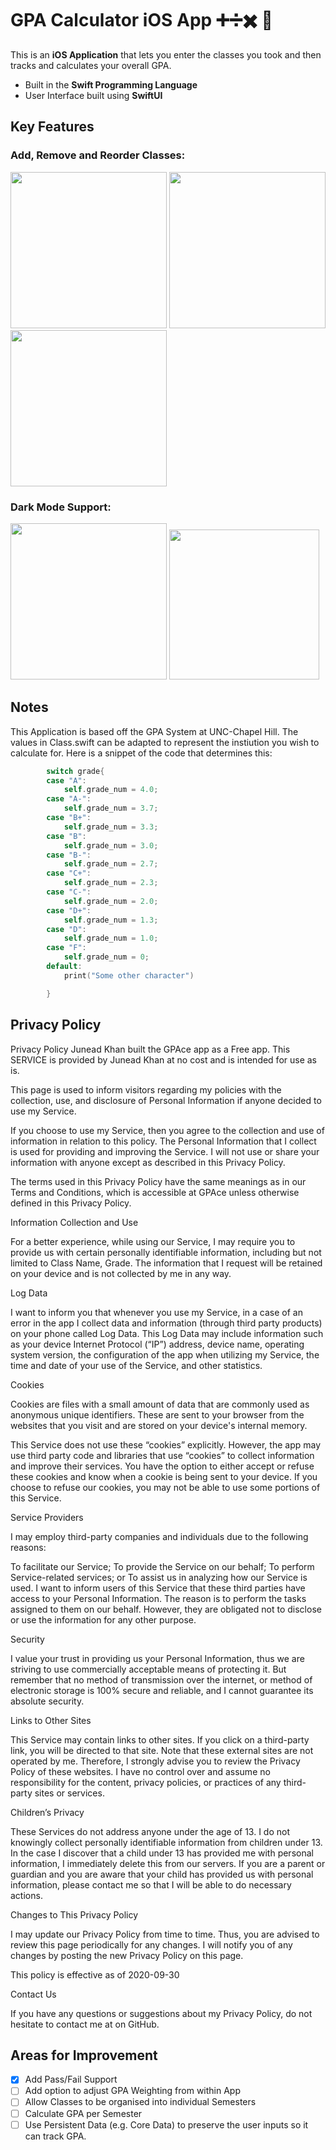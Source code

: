 # GPA Calculator iOS App ➕➗✖️ 📱

This is an **iOS Application** that lets you enter the classes you took and then tracks and calculates your overall GPA.
- Built in the **Swift Programming Language**
- User Interface built using **SwiftUI**

## Key Features 

### Add, Remove and Reorder Classes:

<img src="dcf379d86bbf9340f58ce8296c05934d.gif" width="250"/> <img src="0e5d326270b568386c9cb6bd3e42a881.gif" width="250"/> <img src="80d21f77ea3ff2446f691b397b33be2c.gif" width="250"/>

### Dark Mode Support:
<img src="Screenshot 2020-08-23 at 17.10.26.png" width="250"/> <img src="Screenshot 2020-08-23 at 17.12.44.png" width="240"/>

## Notes

This Application is based off the GPA System at UNC-Chapel Hill. The values in Class.swift can be adapted to represent the instiution you wish to calculate for. Here is a snippet of the code that determines this:
```swift
        switch grade{
        case "A":
            self.grade_num = 4.0;
        case "A-":
            self.grade_num = 3.7;
        case "B+":
            self.grade_num = 3.3;
        case "B":
            self.grade_num = 3.0;
        case "B-":
            self.grade_num = 2.7;
        case "C+":
            self.grade_num = 2.3;
        case "C-":
            self.grade_num = 2.0;
        case "D+":
            self.grade_num = 1.3;
        case "D":
            self.grade_num = 1.0;
        case "F":
            self.grade_num = 0;
        default:
            print("Some other character")

        }
```
## Privacy Policy


Privacy Policy
Junead Khan built the GPAce app as a Free app. This SERVICE is provided by Junead Khan at no cost and is intended for use as is.

This page is used to inform visitors regarding my policies with the collection, use, and disclosure of Personal Information if anyone decided to use my Service.

If you choose to use my Service, then you agree to the collection and use of information in relation to this policy. The Personal Information that I collect is used for providing and improving the Service. I will not use or share your information with anyone except as described in this Privacy Policy.

The terms used in this Privacy Policy have the same meanings as in our Terms and Conditions, which is accessible at GPAce unless otherwise defined in this Privacy Policy.

Information Collection and Use

For a better experience, while using our Service, I may require you to provide us with certain personally identifiable information, including but not limited to Class Name, Grade. The information that I request will be retained on your device and is not collected by me in any way.

Log Data

I want to inform you that whenever you use my Service, in a case of an error in the app I collect data and information (through third party products) on your phone called Log Data. This Log Data may include information such as your device Internet Protocol (“IP”) address, device name, operating system version, the configuration of the app when utilizing my Service, the time and date of your use of the Service, and other statistics.

Cookies

Cookies are files with a small amount of data that are commonly used as anonymous unique identifiers. These are sent to your browser from the websites that you visit and are stored on your device's internal memory.

This Service does not use these “cookies” explicitly. However, the app may use third party code and libraries that use “cookies” to collect information and improve their services. You have the option to either accept or refuse these cookies and know when a cookie is being sent to your device. If you choose to refuse our cookies, you may not be able to use some portions of this Service.

Service Providers

I may employ third-party companies and individuals due to the following reasons:

To facilitate our Service;
To provide the Service on our behalf;
To perform Service-related services; or
To assist us in analyzing how our Service is used.
I want to inform users of this Service that these third parties have access to your Personal Information. The reason is to perform the tasks assigned to them on our behalf. However, they are obligated not to disclose or use the information for any other purpose.

Security

I value your trust in providing us your Personal Information, thus we are striving to use commercially acceptable means of protecting it. But remember that no method of transmission over the internet, or method of electronic storage is 100% secure and reliable, and I cannot guarantee its absolute security.

Links to Other Sites

This Service may contain links to other sites. If you click on a third-party link, you will be directed to that site. Note that these external sites are not operated by me. Therefore, I strongly advise you to review the Privacy Policy of these websites. I have no control over and assume no responsibility for the content, privacy policies, or practices of any third-party sites or services.

Children’s Privacy

These Services do not address anyone under the age of 13. I do not knowingly collect personally identifiable information from children under 13. In the case I discover that a child under 13 has provided me with personal information, I immediately delete this from our servers. If you are a parent or guardian and you are aware that your child has provided us with personal information, please contact me so that I will be able to do necessary actions.

Changes to This Privacy Policy

I may update our Privacy Policy from time to time. Thus, you are advised to review this page periodically for any changes. I will notify you of any changes by posting the new Privacy Policy on this page.

This policy is effective as of 2020-09-30

Contact Us

If you have any questions or suggestions about my Privacy Policy, do not hesitate to contact me at on GitHub.

## Areas for Improvement
- [X] Add Pass/Fail Support
- [ ] Add option to adjust GPA Weighting from within App
- [ ] Allow Classes to be organised into individual Semesters
- [ ] Calculate GPA per Semester
- [ ] Use Persistent Data (e.g. Core Data) to preserve the user inputs so it can track GPA.
